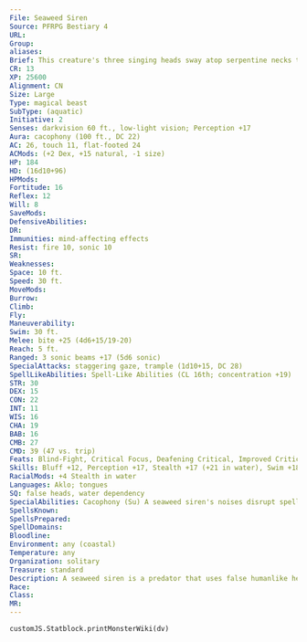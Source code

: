 ```yaml
---
File: Seaweed Siren
Source: PFRPG Bestiary 4
URL: 
Group: 
aliases: 
Brief: This creature's three singing heads sway atop serpentine necks that extend from a bulbous body split by a wide, toothy mouth.
CR: 13
XP: 25600
Alignment: CN
Size: Large
Type: magical beast
SubType: (aquatic)
Initiative: 2
Senses: darkvision 60 ft., low-light vision; Perception +17
Aura: cacophony (100 ft., DC 22)
AC: 26, touch 11, flat-footed 24
ACMods: (+2 Dex, +15 natural, -1 size)
HP: 184
HD: (16d10+96)
HPMods: 
Fortitude: 16
Reflex: 12
Will: 8
SaveMods: 
DefensiveAbilities: 
DR: 
Immunities: mind-affecting effects
Resist: fire 10, sonic 10
SR: 
Weaknesses: 
Space: 10 ft.
Speed: 30 ft.
MoveMods: 
Burrow: 
Climb: 
Fly: 
Maneuverability: 
Swim: 30 ft.
Melee: bite +25 (4d6+15/19-20)
Reach: 5 ft.
Ranged: 3 sonic beams +17 (5d6 sonic)
SpecialAttacks: staggering gaze, trample (1d10+15, DC 28)
SpellLikeAbilities: Spell-Like Abilities (CL 16th; concentration +19)  At Will-shatter (DC 16)  3/day-charm monster (DC 18), quickened confusion (DC 18)  1/day-bestow curse (DC 18, ranged touch attack, 30 ft.)
STR: 30
DEX: 15
CON: 22
INT: 11
WIS: 16
CHA: 19
BAB: 16
CMB: 27
CMD: 39 (47 vs. trip)
Feats: Blind-Fight, Critical Focus, Deafening Critical, Improved Critical (bite), Point-Blank Shot, Power Attack, Quicken Spell-Like Ability (confusion), Skill Focus (Perception)
Skills: Bluff +12, Perception +17, Stealth +17 (+21 in water), Swim +18
RacialMods: +4 Stealth in water
Languages: Aklo; tongues
SQ: false heads, water dependency
SpecialAbilities: Cacophony (Su) A seaweed siren's noises disrupt spellcasting; casting within 100 feet of a seaweed siren requires a concentration check (DC 15 + the level of the spell being cast). All other concentration checks and Perception checks involving hearing made inside the aura have their DCs increased by 5. A siren can begin or end this ability as a free action. This is a sonic effect.  False Heads (Ex) A seaweed siren's false heads can be severed. To sever a head, an opponent must make a sunder attempt with a slashing weapon targeting the head. A head is considered a separate weapon with hardness 0 and hit points equal to the siren's Hit Dice (typically 16 hp). To sever a head, an opponent must deal enough damage to reduce the head's hit points to 0 or fewer. Severing a head deals an amount of damage to the siren's body equal to the siren's Hit Dice. A siren can't attack with a severed head. A siren with no remaining heads can't use its cacophony ability or its spell-like abilities. Sonic Beams (Su) Each of the siren's false heads can fire a beam at a range of 60 feet, dealing 4d6 points of sonic damage.  Staggering Gaze (Su) Staggered 1d6 rounds, 30 feet, Will DC 22 negates. This is a mind-affecting effect. The save DC is Charisma-based.  Water Dependency (Ex) A seaweed siren can survive out of the water for 1 hour per point of Constitution (typically 22 rounds). Beyond this limit, a seaweed siren begins to suffocate.
SpellsKnown: 
SpellsPrepared: 
SpellDomains: 
Bloodline: 
Environment: any (coastal)
Temperature: any
Organization: solitary
Treasure: standard
Description: A seaweed siren is a predator that uses false humanlike heads on its upper appendages in order to lure prey. The heads babble nonsense words and fragments of overheard sentences. If spoken to, they respond with words from a similar language. This behavior allows the seaweed siren to creep about under the water with only the heads showing, pretending to be swimming humanoids until it is ready to attack.
Race: 
Class: 
MR: 
---
```

```dataviewjs
customJS.Statblock.printMonsterWiki(dv)
```
